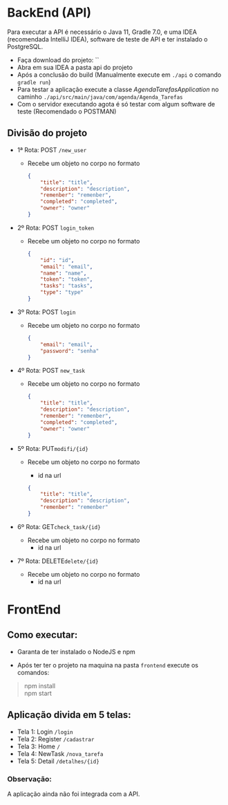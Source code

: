 

# BackEnd (API)

Para executar a API é necessário o Java 11, Gradle 7.0, e uma IDEA (recomendada IntelliJ  IDEA), software de teste de API e ter instalado o PostgreSQL.

- Faça download do projeto: ``
- Abra em sua IDEA a pasta api do projeto
- Após a conclusão do build (Manualmente execute em `./api`  o comando `gradle run`)
- Para testar a aplicação execute a classe _AgendaTarefasApplication_ no caminho `./api/src/main/java/com/agenda/Agenda_Tarefas`
- Com o servidor executando agota é só testar com algum software de teste (Recomendado o POSTMAN)

## Divisão do projeto

- 1ª Rota: POST `/new_user`

  - Recebe um objeto no corpo no formato

    ```json
    {
        "title": "title",
        "description": "description",
        "remenber": "remenber",
        "completed": "completed",
        "owner": "owner"
    }
    ```

- 2º Rota: POST `login_token`

  - Recebe um objeto no corpo no formato

    ```json
    {
        "id": "id",
        "email": "email",
        "name": "name",
        "token": "token",
        "tasks": "tasks",
        "type": "type"
    }
    ```

- 3º Rota: POST `login`

  - Recebe um objeto no corpo no formato

    ```json
    {
        "email": "email",
        "password": "senha"
    }
    ```

- 4º Rota: POST `new_task`

  - Recebe um objeto no corpo no formato

    ```json
    {
        "title": "title",
        "description": "description",
        "remenber": "remenber",
        "completed": "completed",
        "owner": "owner"
    }
    ```

- 5º Rota: PUT`modifi/{id}`

  - Recebe um objeto no corpo no formato

    - id na url

    ```json
    {
        "title": "title",
        "description": "description",
        "remenber": "remenber"
    }
    ```

- 6º Rota: GET`check_task/{id}`

  - Recebe um objeto no corpo no formato
    - id na url

- 7º Rota: DELETE`delete/{id}`

  - Recebe um objeto no corpo no formato
    - id na url

# FrontEnd

## Como executar:

- Garanta de ter instalado o NodeJS e npm

- Após ter ter o projeto na maquina na pasta `frontend` execute os comandos:
> npm install <br />
> npm start

## Aplicação divida em 5 telas:
- Tela 1: Login `/login`
- Tela 2: Register `/cadastrar`
- Tela 3: Home `/`
- Tela 4: NewTask `/nova_tarefa`
- Tela 5: Detail `/detalhes/{id}`

### Observação:
A aplicação ainda não foi integrada com a API.

